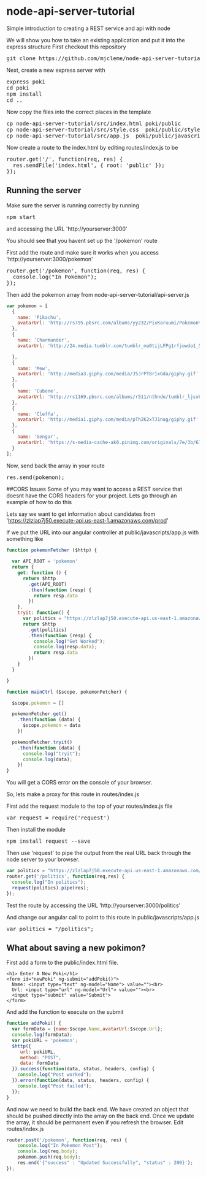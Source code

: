 # node-api-server-tutorial
Simple introduction to creating a REST service and api with node

We will show you how to take an existing application and put it into the express structure
First checkout this repository
<pre>
git clone https://github.com/mjcleme/node-api-server-tutorial.git
</pre>

Next, create a new express server with
<pre>
express poki
cd poki
npm install
cd ..
</pre>

Now copy the files into the correct places in the template
<pre>
cp node-api-server-tutorial/src/index.html poki/public
cp node-api-server-tutorial/src/style.css  poki/public/stylesheets/
cp node-api-server-tutorial/src/app.js  poki/public/javascripts/
</pre>

Now create a route to the index.html by editing routes/index.js to be
<pre>
router.get('/', function(req, res) {
  res.sendFile('index.html', { root: 'public' });
});
</pre>

## Running the server

Make sure the server is running correctly by running 
<pre>
npm start
</pre>
and accessing the URL 'http://yourserver:3000'

You should see that you havent set up the '/pokemon' route

First add the route and make sure it works when you access 'http://yourserver:3000/pokemon'
<pre>
router.get('/pokemon', function(req, res) {
  console.log("In Pokemon");
});
</pre>

Then add the pokemon array from node-api-server-tutorial/api-server.js
```javascript
var pokemon = [
  {
    name: 'Pikachu',
    avatarUrl: 'http://rs795.pbsrc.com/albums/yy232/PixKaruumi/Pokemon%20Pixels/Pikachu_Icon__free__by_Aminako.gif~c200'
  },
  {
    name: 'Charmander',
    avatarUrl: 'http://24.media.tumblr.com/tumblr_ma0tijLFPg1rfjowdo1_500.gif'

  },
  {
    name: 'Mew',
    avatarUrl: 'http://media3.giphy.com/media/J5JrPT8r1xGda/giphy.gif'
  },
  {
    name: 'Cubone',
    avatarUrl: 'http://rs1169.pbsrc.com/albums/r511/nthndo/tumblr_ljsx6dPMNm1qii50go1_400.gif~c200'
  },
  {
    name: 'Cleffa',
    avatarUrl: 'http://media1.giphy.com/media/pTh2K2xTJ1nag/giphy.gif'
  },
  {
    name: 'Gengar',
    avatarUrl: 'https://s-media-cache-ak0.pinimg.com/originals/7e/3b/67/7e3b67c53469cc4302035be70a7f2d60.gif'
  }
];
```

Now, send back the array in your route
<pre>
res.send(pokemon);
</pre>

##CORS Issues
Some of you may want to access a REST service that doesnt have the CORS headers for your project.  Lets go through an example of how to do this

Lets say we want to get information about candidates from 'https://zlzlap7j50.execute-api.us-east-1.amazonaws.com/prod'

If we put the URL into our angular controller  at public/javascripts/app.js with something like
```javascript
function pokemonFetcher ($http) {
  
  var API_ROOT = 'pokemon'
  return {
    get: function () {
      return $http
        .get(API_ROOT)
        .then(function (resp) {
          return resp.data
        })
    },
    tryit: function() {
      var politics = "https://zlzlap7j50.execute-api.us-east-1.amazonaws.com/prod";
      return $http
        .get(politics)
        .then(function (resp) {
          console.log("Get Worked");
          console.log(resp.data);
          return resp.data
        })
    }
  }

}

function mainCtrl ($scope, pokemonFetcher) {

  $scope.pokemon = []

  pokemonFetcher.get()
    .then(function (data) {
      $scope.pokemon = data
    })

  pokemonFetcher.tryit()
    .then(function (data) {
      console.log("tryit");
      console.log(data);
    })
}
```
You will get a CORS error on the console of your browser.

So, lets make a proxy for this route in routes/index.js

First add the request module to the top of your routes/index.js file
<pre>
var request = require('request')
</pre>
Then install the module
<pre>
npm install request --save
</pre>

Then use 'request' to pipe the output from the real URL back through the node server to your browser.
```javascript
var politics = "https://zlzlap7j50.execute-api.us-east-1.amazonaws.com/prod";
router.get('/politics', function(req,res) {
  console.log("In politics");
  request(politics).pipe(res);
});
```

Test the route by accessing the URL 'http://yourserver:3000/politics'

And change our angular call to point to this route in public/javascripts/app.js
<pre>
var politics = "/politics";
</pre>

## What about saving a new pokimon?

First add a form to the public/index.html file.
```
<h1> Enter A New Poki</h1>
<form id="newPoki" ng-submit="addPoki()">
  Name: <input type="text" ng-model="Name"> value=""><br>
  Url: <input type="url" ng-model="Url"> value=""><br>
  <input type="submit" value="Submit">
</form>
```

And add the function to execute on the submit
```javascript
function addPoki() {
  var formData = {name:$scope.Name,avatarUrl:$scope.Url};
  console.log(formData);
  var pokiURL = 'pokemon';
  $http({
     url: pokiURL,
     method: "POST",
     data: formData
  }).success(function(data, status, headers, config) {
    console.log("Post worked");
  }).error(function(data, status, headers, config) {
    console.log("Post failed");
  });
}
```
And now we need to build the back end.  We have created an object that should be pushed directly into the array on the back end.  Once we update the array, it should be permanent even if you refresh the browser.  Edit routes/index.js
```javascript
router.post('/pokemon', function(req, res) {
    console.log("In Pokemon Post");
    console.log(req.body);
    pokemon.push(req.body);
    res.end('{"success" : "Updated Successfully", "status" : 200}');
}); 
```
